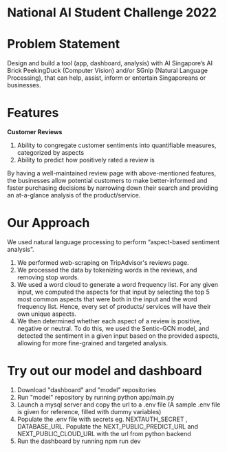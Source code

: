 # National AI Student Challenge 2022

# Problem Statement 

Design and build a tool (app, dashboard, analysis) with AI Singapore’s AI Brick PeekingDuck (Computer Vision) 
and/or SGnlp (Natural Language Processing), that can help, assist, inform or entertain Singaporeans or businesses.

# Features

**Customer Reviews**

1. Ability to congregate customer sentiments into quantifiable measures, categorized by aspects
2. Ability to predict how positively rated a review is 

By having a well-maintained review page with above-mentioned features, the businesses allow potential customers to make better-informed and 
faster purchasing decisions by narrowing down their search and providing an at-a-glance analysis of the product/service.

# Our Approach

We used natural language processing to perform “aspect-based sentiment analysis”. 
1. We performed web-scraping on TripAdvisor's reviews page. 
2. We processed the data by tokenizing words in the reviews, and removing stop words. 
3. We used a word cloud to generate a word frequency list. For any given input, we computed the aspects for that input by selecting 
the top 5 most common aspects that were both in the input and the word frequency list. Hence, every set of products/ services will have their 
own unique aspects.
4. We then determined whether each aspect of a review is positive, negative or neutral. To do this, we used the Sentic-GCN model, 
and detected the sentiment in a given input based on the provided aspects, allowing for more fine-grained and targeted analysis.

# Try out our model and dashboard

1. Download "dashboard" and "model" repositories
2. Run "model" repository by running python app/main.py
3. Launch a mysql server and copy the url to a .env file (A sample .env file is given for reference, filled with dummy variables)
4. Populate the .env file with secrets eg. NEXTAUTH_SECRET , DATABASE_URL. Populate the NEXT_PUBLIC_PREDICT_URL and NEXT_PUBLIC_CLOUD_URL with the url from python backend
5. Run the dashboard by running npm run dev
